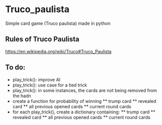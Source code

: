 # Truco_paulista
Simple card game (Truco paulista) made in python

## Rules of Truco Paulista
https://en.wikipedia.org/wiki/Truco#Truco_Paulista

## To do:
* play_trick(): improve AI
* play_trick(): use case for a tied trick
* play_trick(): in some instances, the cards are not being removed from the hadn
* create a function for probability of winning
** trump card
** revealed card
** all previous opened cards
** current round cards
* for each play_trick(), create a dictionary containing:
** trump card
** revealed card
** all previous opened cards
** current round cards